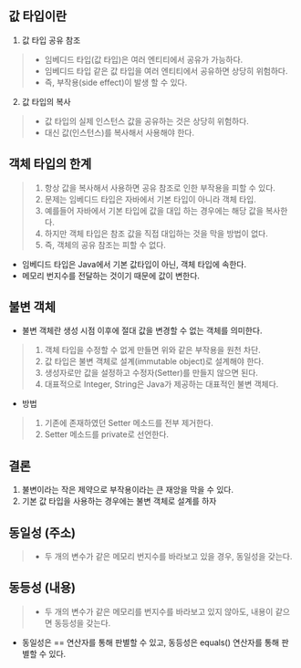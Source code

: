 ## 값 타입이란
1. 값 타입 공유 참조
> - 임베디드 타입(값 타입)은 여러 엔티티에서 공유가 가능하다.
> - 임베디드 타입 같은 값 타입을 여러 엔티티에서 공유하면 상당히 위험하다.
> - 즉, 부작용(side effect)이 발생 할 수 있다.

2. 값 타입의 복사
> - 값 타입의 실제 인스턴스 값을 공유하는 것은 상당히 위험하다.
> - 대신 값(인스턴스)를 복사해서 사용해야 한다.

## 객체 타입의 한계
> 1. 항상 값을 복사해서 사용하면 공유 참조로 인한 부작용을 피할 수 있다.
> 2. 문제는 임베디드 타입은 자바에서 기본 타입이 아니라 객체 타입.
> 3. 예를들어 자바에서 기본 타입에 값을 대입 하는 경우에는 해당 값을 복사한다.
> 4. 하지만 객체 타입은 참조 값을 직접 대입하는 것을 막을 방법이 없다.
> 5. 즉, 객체의 공유 참조는 피할 수 없다.

- 임베디드 타입은 Java에서 기본 값타입이 아닌, 객체 타입에 속한다.
- 메모리 번지수를 전달하는 것이기 때문에 값이 변한다.

## 불변 객체
- 불변 객체란 생성 시점 이후에 절대 값을 변경할 수 없는 객체를 의미한다.

> 1. 객체 타입을 수정할 수 없게 만들면 위와 같은 부작용을 원천 차단.
> 2. 값 타입은 불변 객체로 설계(immutable object)로 설계해야 한다.
> 3. 생성자로만 값을 설정하고 수정자(Setter)를 만들지 않으면 된다.
> 4. 대표적으로 Integer, String은 Java가 제공하는 대표적인 불변 객체다.

- 방법
> 1. 기존에 존재하였던 Setter 메소드를 전부 제거한다.
> 2. Setter 메소드를 private로 선언한다.

## 결론
1. 불변이라는 작은 제약으로 부작용이라는 큰 재앙을 막을 수 있다.
2. 기본 값 타입을 사용하는 경우에는 불변 객체로 설계를 하자

## 동일성 (주소)
> - 두 개의 변수가 같은 메모리 번지수를 바라보고 있을 경우, 동일성을 갖는다.

## 동등성 (내용)
> - 두 개의 변수가 같은 메모리를 번지수를 바라보고 있지 않아도, 내용이 같으면 동등성을 갖는다.

- 동일성은 == 연산자를 통해 판별할 수 있고, 동등성은 equals() 연산자를 통해 판별할 수 있다.
